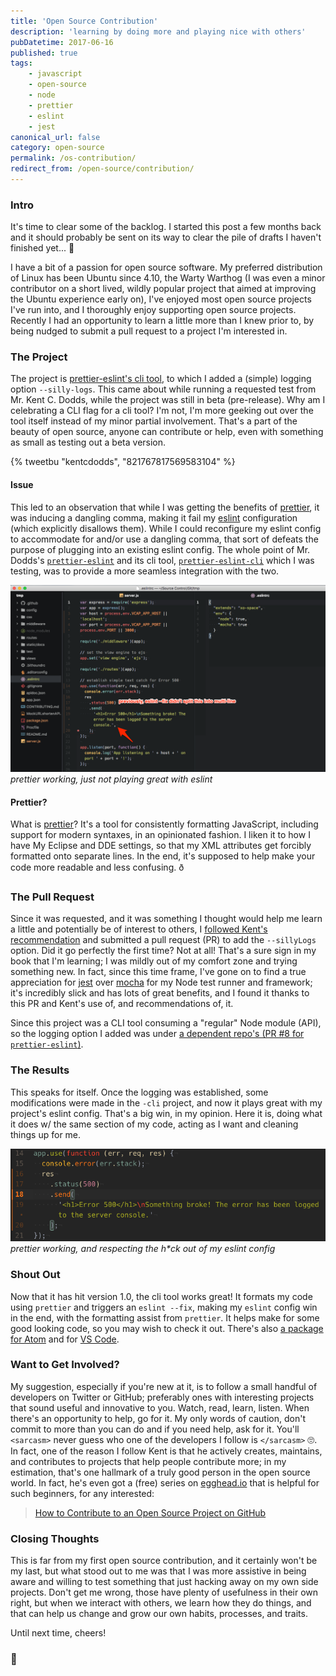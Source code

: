 ```yaml
---
title: 'Open Source Contribution'
description: 'learning by doing more and playing nice with others'
pubDatetime: 2017-06-16
published: true
tags:
    - javascript
    - open-source
    - node
    - prettier
    - eslint
    - jest
canonical_url: false
category: open-source
permalink: /os-contribution/
redirect_from: /open-source/contribution/
---
```


### Intro

It's time to clear some of the backlog. I started this post a few months back and it should probably be sent on its way to clear the pile of drafts I haven't finished yet... 🤔

I have a bit of a passion for open source software. My preferred distribution of Linux has been Ubuntu since 4.10, the Warty Warthog (I was even a minor contributor on a short lived, wildly popular project that aimed at improving the Ubuntu experience early on), I've enjoyed most open source projects I've run into, and I thoroughly enjoy supporting open source projects. Recently I had an opportunity to learn a little more than I knew prior to, by being nudged to submit a pull request to a project I'm interested in.

### The Project

The project is [prettier-eslint's cli tool](https://github.com/kentcdodds/prettier-eslint-cli), to which I added a (simple) logging option `--silly-logs`. This came about while running a requested test from Mr. Kent C. Dodds, while the project was still in beta (pre-release). Why am I celebrating a CLI flag for a cli tool? I'm not, I'm more geeking out over the tool itself instead of my minor partial involvement. That's a part of the beauty of open source, anyone can contribute or help, even with something as small as testing out a beta version.

{% tweetbu "kentcdodds", "821767817569583104" %}

#### Issue

This led to an observation that while I was getting the benefits of [prettier](https://npm.im/prettier), it was inducing a dangling comma, making it fail my [eslint](https://npm.im/eslint) configuration (which explicitly disallows them). While I could reconfigure my eslint config to accommodate for and/or use a dangling comma, that sort of defeats the purpose of plugging into an existing eslint config. The whole point of Mr. Dodds's [`prettier-eslint`](https://npm.im/prettier-eslint-) and its cli tool, [`prettier-eslint-cli`](https://npm.im/prettier-eslint-cli) which I was testing, was to provide a more seamless integration with the two.

![prettier working, just not playing great with eslint](./images/PrettierEslint_DanglingComma.png)
*prettier working, just not playing great with eslint*

#### Prettier?

What is [prettier](https://npm.im/prettier)? It's a tool for consistently formatting JavaScript, including support for modern syntaxes, in an opinionated fashion. I liken it to how I have My Eclipse and DDE settings, so that my XML attributes get forcibly formatted onto separate lines. In the end, it's supposed to help make your code more readable and less confusing. ð

### The Pull Request

Since it was requested, and it was something I thought would help me learn a little and potentially be of interest to others, I [followed Kent's recommendation](https://github.com/prettier/prettier-eslint-cli/pull/1#issuecomment-273576020) and submitted a pull request (PR) to add the `--sillyLogs` option. Did it go perfectly the first time? Not at all! That's a sure sign in my book that I'm learning; I was mildly out of my comfort zone and trying something new. In fact, since this time frame, I've gone on to find a true appreciation for [jest](https://npm.im/jest) over [mocha](https://npm.im/mocha) for my Node test runner and framework; it's incredibly slick and has lots of great benefits, and I found it thanks to this PR and Kent's use of, and recommendations of, it.

Since this project was a CLI tool consuming a "regular" Node module (API), so the logging option I added was under [a dependent repo's (PR #8 for `prettier-eslint`)](https://github.com/prettier/prettier-eslint/pull/8).

### The Results

This speaks for itself. Once the logging was established, some modifications were made in the `-cli` project, and now it plays great with my project's eslint config. That's a big win, in my opinion. Here it is, doing what it does w/ the same section of my code, acting as I want and cleaning things up for me.

![prettier working, and respecting the h\*ck out of my eslint config](./images/PrettierEslint_WorkingGreat.png)
*prettier working, and respecting the h\*ck out of my eslint config*

### Shout Out

Now that it has hit version 1.0, the cli tool works great! It formats my code using `prettier` and triggers an `eslint --fix`, making my `eslint` config win in the end, with the formatting assist from `prettier`. It helps make for some good looking code, so you may wish to check it out. There's also [a package for Atom](https://github.com/kentcdodds/prettier-eslint-atom) and for [VS Code](https://marketplace.visualstudio.com/items?itemName=RobinMalfait.prettier-eslint-vscode).

### Want to Get Involved?

My suggestion, especially if you're new at it, is to follow a small handful of developers on Twitter or GitHub; preferably ones with interesting projects that sound useful and innovative to you. Watch, read, learn, listen. When there's an opportunity to help, go for it. My only words of caution, don't commit to more than you can do and if you need help, ask for it. You'll `<sarcasm>` never guess who one of the developers I follow is `</sarcasm>` 🙄. In fact, one of the reason I follow Kent is that he actively creates, maintains, and contributes to projects that help people contribute more; in my estimation, that's one hallmark of a truly good person in the open source world. In fact, he's even got a (free) series on [egghead.io](https://egghead.io) that is helpful for such beginners, for any interested:

> [How to Contribute to an Open Source Project on GitHub](https://egghead.io/courses/how-to-contribute-to-an-open-source-project-on-github)

### Closing Thoughts

This is far from my first open source contribution, and it certainly won't be my last, but what stood out to me was that I was more assistive in being aware and willing to test something that just hacking away on my own side projects. Don't get me wrong, those have plenty of usefulness in their own right, but when we interact with others, we learn how they do things, and that can help us change and grow our own habits, processes, and traits.

Until next time, cheers!

### 🍻
